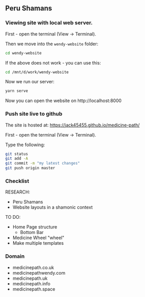 ## Peru Shamans

### Viewing site with local web server.

First - open the terminal (View -> Terminal).

Then we move into the `wendy-website` folder:

```bash
cd wendy-website
```

If the above does not work - you can use this:

```bash
cd /mnt/d/work/wendy-website
```

Now we run our server:

```bash
yarn serve
```

Now you can open the website on http://localhost:8000

### Push site live to github

The site is hosted at: https://jack45455.github.io/medicine-path/

First - open the terminal (View -> Terminal).

Type the following:

```bash
git status
git add -A
git commit -m "my latest changes"
git push origin master
```


### Checklist

RESEARCH: 
- Peru Shamans
- Website layouts in a shamonic context 

TO DO:
- Home Page structure
  - Bottom Bar 
- Medicine Wheel "wheel"  
- Make multiple templates 


### Domain

 * medicinepath.co.uk
 * medicinepathwendy.com
 * medicinepath.uk
 * medicinepath.info
 * medicinepath.space